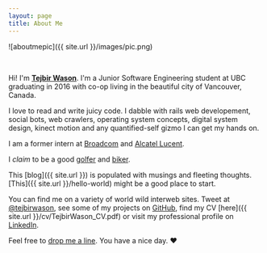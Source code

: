 ```yaml
---
layout: page
title: About Me
---
```


![aboutmepic]({{ site.url }}/images/pic.png)

<br>

Hi! I'm **[Tejbir Wason](http://about.me/tejbirwason)**. I'm a Junior Software Engineering student at UBC graduating in 2016 with co-op living in the beautiful city of Vancouver, Canada.

I love to read and write juicy code. I dabble with rails web developement, social bots, web crawlers, operating system concepts, digital system design, kinect motion and any quantified-self gizmo I can get my hands on. 

I am a former intern at [Broadcom](http://www.broadcom.com) and [Alcatel Lucent](http://www.alcatel-lucent.com).

I *claim* to be a good [golfer](http://ubcgolf.wordpress.com/executives/) and [biker](http://www.strava.com/athletes/tejbirwason).

This [blog]({{ site.url }}) is populated with musings and fleeting thoughts. [This]({{ site.url }}/hello-world) might be a good place to start.


You can find me on a variety of world wild interweb sites. Tweet at [@tejbirwason](http://twitter.com/tejbirwason), see some of my projects on [GitHub](http://github.com/tejbirwason), find my CV [here]({{ site.url }}/cv/TejbirWason_CV.pdf) or visit my professional profile on  [LinkedIn](http://www.linkedin.com/pub/tejbir-wason/30/840/b92). 

Feel free to [drop me a line](mailto:hello@tejbirwason.com). 
You have a nice day. ♥